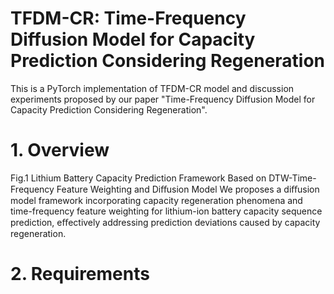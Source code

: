 # TFDM-CR: Time-Frequency Diffusion Model for Capacity Prediction Considering Regeneration
This is a PyTorch implementation of TFDM-CR model and discussion experiments proposed by our paper "Time-Frequency Diffusion Model for Capacity Prediction Considering Regeneration".
# 1. Overview
Fig.1 Lithium Battery Capacity Prediction Framework Based on DTW-Time-Frequency Feature Weighting and Diﬀusion Model
We proposes a diﬀusion model framework incorporating capacity regeneration phenomena and time-frequency feature weighting for lithium-ion battery capacity sequence prediction, eﬀectively addressing prediction deviations caused by capacity regeneration.
# 2. Requirements
